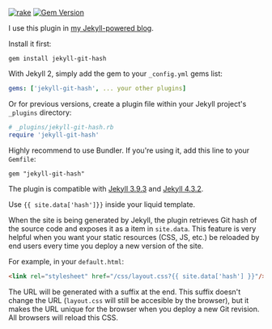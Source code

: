 [![rake](https://github.com/yegor256/jekyll-git-hash/actions/workflows/rake.yml/badge.svg)](https://github.com/yegor256/jekyll-git-hash/actions/workflows/rake.yml)
[![Gem Version](https://badge.fury.io/rb/jekyll-git-hash.svg)](http://badge.fury.io/rb/jekyll-git-hash)

I use this plugin in [my Jekyll-powered blog](https://github.com/yegor256/blog).

Install it first:

```
gem install jekyll-git-hash
```

With Jekyll 2, simply add the gem to your `_config.yml` gems list:

```yaml
gems: ['jekyll-git-hash', ... your other plugins]
```

Or for previous versions,
create a plugin file within your Jekyll project's `_plugins` directory:

```ruby
# _plugins/jekyll-git-hash.rb
require 'jekyll-git-hash'
```

Highly recommend to use Bundler. If you're using it, add this line
to your `Gemfile`:

```
gem "jekyll-git-hash"
```

The plugin is compatible with 
[Jekyll 3.9.3](https://jekyllrb.com/news/2023/01/29/jekyll-3-9-3-released/) and 
[Jekyll 4.3.2](https://jekyllrb.com/news/2023/01/20/jekyll-4-3-2-released/). 

Use `{{ site.data['hash']}}` inside your liquid template.

When the site is being generated by Jekyll, the
plugin retrieves Git hash of the source code and
exposes it as a item in `site.data`. This feature
is very helpful when you want your static resources (CSS, JS, etc.)
be reloaded by end users every time you deploy a new
version of the site.

For example, in your `default.html`:

```html
<link rel="stylesheet" href="/css/layout.css?{{ site.data['hash'] }}"/>
```

The URL will be generated with a suffix at the end. This
suffix doesn't change the URL (`layout.css` will still
be accesible by the browser), but it makes the URL unique
for the browser when you deploy a new Git revision. All browsers
will reload this CSS.

